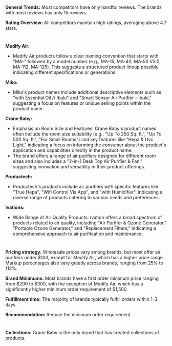 
<!-- Competitors: Review analysis -->
#

__General Trends:__ Most competitors have only handful reviews. The brands with most reviews has only 15 reviews.

__Rating Overview:__ All competitors maintain high ratings, averaging above 4.7 stars.

#

<!-- Competitors: Product optimization analysis -->

# 


__Medify Air:__
- Medify Air products follow a clear naming convention that starts with "MA-" followed by a model number (e.g., MA-15, MA-40, MA-50 V3.0, MA-112, MA-125). This suggests a structured product lineup possibly indicating different specifications or generations.

__Miko:__
- Miko's product names include additional descriptive elements such as "with Essential Oil // Ibuki" and "Smart Sensor Air Purifier - Ibuki," suggesting a focus on features or unique selling points within the product name.

__Crane Baby:__
- Emphasis on Room Size and Features: Crane Baby's product names often include the room size suitability (e.g., "Up To 250 Sq. ft.", "Up To 500 Sq. ft.", "For Small Rooms") and key features like "Hepa & Uvc Light," indicating a focus on informing the consumer about the product's application and capabilities directly in the product name.
- The brand offers a range of air purifiers designed for different room sizes and also includes a "2-in-1 Desk Top Air Purifier & Fan," suggesting innovation and versatility in their product offerings.

__Productech:__  
- Productech's products include air purifiers with specific features like "True Hepa", "Wifi Control Via App", and "with Humidifier", indicating a diverse range of products catering to various needs and preferences.

__Ivations:__  
- Wide Range of Air Quality Products: Ivation offers a broad spectrum of products related to air quality, including "Air Purifier & Ozone Generator," "Portable Ozone Generator," and "Replacement Filters," indicating a comprehensive approach to air purification and maintenance.

# 

<!-- Competitors: Competitor pricing, minimum order and fulfillment analysis -->

__Pricing strategy:__ Wholesale prices vary among brands, but most offer air purifiers under $100, except for Medify Air, which has a higher price range. Markup percentages also vary greatly across brands, ranging from 25% to 112%.

__Brand Minimums:__ Most brands have a first order minimum price ranging from \$200 to \$300, with the exception of Medify Air, which has a significantly higher minimum order requirement of \$1,500.

__Fulfillment time:__ The majority of brands typically fulfill orders within 1-3 days.

__Recommendation:__ Reduce the minimum order requirement.

#

<!-- Competitors: Competitor collection analysis -->

# 

__Collections:__ Crane Baby is the only brand that has created collections of products.

#

<!-- Product: page views by category last 12 months -->

# 

# 

<!-- Product: conversion by category -->

# 

#

<!-- Product: conversion by product -->

# 

#

<!-- Email marketing: Campaign ideas -->

<!-- end -->